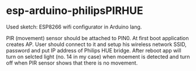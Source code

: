 # esp-arduino-philipsPIRHUE


Used sketch: ESP8266 wifi configurator in Arduino lang.

PIR (movement) sensor should be attached to PIN0. At first boot application creates AP. User should connect to it and setup his wireless network SSID, password and put IP address of Philips HUE bridge. After reboot app will turn on selcted light (no. 14 in my case) when moement is detected and turn off when PIR sensor shows that there is no movement.
